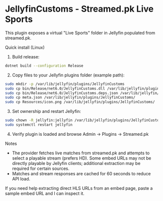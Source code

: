 # JellyfinCustoms - Streamed.pk Live Sports

This plugin exposes a virtual "Live Sports" folder in Jellyfin populated from streamed.pk.

Quick install (Linux)

1. Build release:

```bash
dotnet build --configuration Release
```

2. Copy files to your Jellyfin plugins folder (example path):

```bash
sudo mkdir -p /var/lib/jellyfin/plugins/JellyfinCustoms
sudo cp bin/Release/net6.0/JellyfinCustoms.dll /var/lib/jellyfin/plugins/JellyfinCustoms/
sudo cp bin/Release/net6.0/JellyfinCustoms.deps.json /var/lib/jellyfin/plugins/JellyfinCustoms/
sudo cp meta.json /var/lib/jellyfin/plugins/JellyfinCustoms/
sudo cp Resources/icon.png /var/lib/jellyfin/plugins/JellyfinCustoms/
```

3. Set ownership and restart Jellyfin:

```bash
sudo chown -R jellyfin:jellyfin /var/lib/jellyfin/plugins/JellyfinCustoms
sudo systemctl restart jellyfin
```

4. Verify plugin is loaded and browse Admin → Plugins → Streamed.pk

Notes

- The provider fetches live matches from streamed.pk and attempts to select a playable stream (prefers HD). Some embed URLs may not be directly playable by Jellyfin clients; additional extraction may be required for certain sources.
- Matches and stream responses are cached for 60 seconds to reduce API load.

If you need help extracting direct HLS URLs from an embed page, paste a sample embed URL and I can inspect it.
